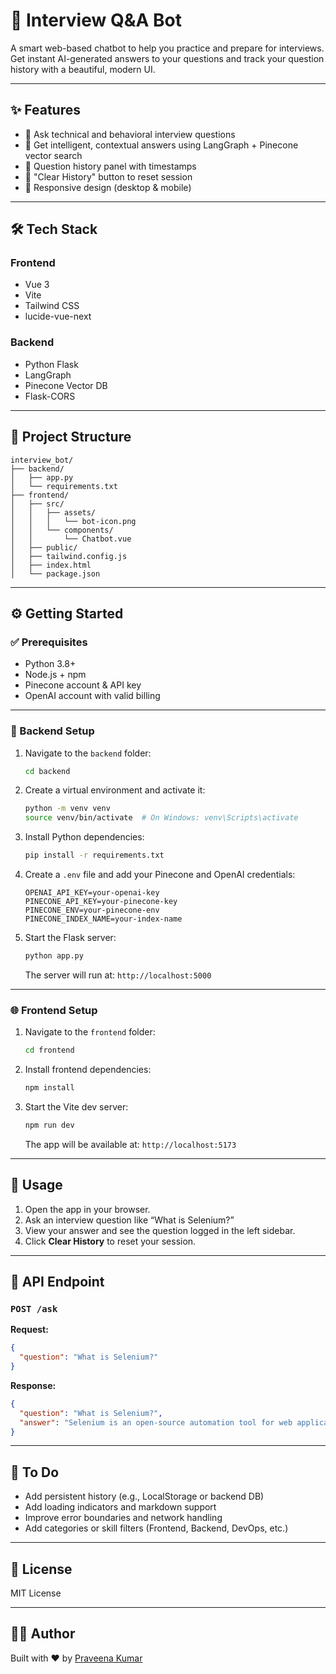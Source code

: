 # 🤖 Interview Q&A Bot

A smart web-based chatbot to help you practice and prepare for interviews. Get instant AI-generated answers to your questions and track your question history with a beautiful, modern UI.

---

## ✨ Features

- 💬 Ask technical and behavioral interview questions  
- 🤖 Get intelligent, contextual answers using LangGraph + Pinecone vector search  
- 🧠 Question history panel with timestamps  
- 🧹 "Clear History" button to reset session  
- 📱 Responsive design (desktop & mobile)  

---

## 🛠️ Tech Stack

### Frontend
- Vue 3  
- Vite  
- Tailwind CSS  
- lucide-vue-next  

### Backend
- Python Flask  
- LangGraph  
- Pinecone Vector DB  
- Flask-CORS  

---

## 🧩 Project Structure

```
interview_bot/
├── backend/
│   ├── app.py
│   └── requirements.txt
├── frontend/
│   ├── src/
│   │   ├── assets/
│   │   │   └── bot-icon.png
│   │   └── components/
│   │       └── Chatbot.vue
│   ├── public/
│   ├── tailwind.config.js
│   ├── index.html
│   └── package.json
```

---

## ⚙️ Getting Started

### ✅ Prerequisites

- Python 3.8+  
- Node.js + npm  
- Pinecone account & API key  
- OpenAI account with valid billing  

---

### 🧪 Backend Setup

1. Navigate to the `backend` folder:

   ```bash
   cd backend
   ```

2. Create a virtual environment and activate it:

   ```bash
   python -m venv venv
   source venv/bin/activate  # On Windows: venv\Scripts\activate
   ```

3. Install Python dependencies:

   ```bash
   pip install -r requirements.txt
   ```

4. Create a `.env` file and add your Pinecone and OpenAI credentials:

   ```
   OPENAI_API_KEY=your-openai-key
   PINECONE_API_KEY=your-pinecone-key
   PINECONE_ENV=your-pinecone-env
   PINECONE_INDEX_NAME=your-index-name
   ```

5. Start the Flask server:

   ```bash
   python app.py
   ```

   The server will run at: `http://localhost:5000`

---

### 🌐 Frontend Setup

1. Navigate to the `frontend` folder:

   ```bash
   cd frontend
   ```

2. Install frontend dependencies:

   ```bash
   npm install
   ```

3. Start the Vite dev server:

   ```bash
   npm run dev
   ```

   The app will be available at: `http://localhost:5173`

---

## 🚀 Usage

1. Open the app in your browser.  
2. Ask an interview question like “What is Selenium?”  
3. View your answer and see the question logged in the left sidebar.  
4. Click **Clear History** to reset your session.  

---

## 🔁 API Endpoint

### `POST /ask`

**Request:**

```json
{
  "question": "What is Selenium?"
}
```

**Response:**

```json
{
  "question": "What is Selenium?",
  "answer": "Selenium is an open-source automation tool for web applications..."
}
```

---

## 🧹 To Do

- Add persistent history (e.g., LocalStorage or backend DB)  
- Add loading indicators and markdown support  
- Improve error boundaries and network handling  
- Add categories or skill filters (Frontend, Backend, DevOps, etc.)  

---

## 📜 License

MIT License

---

## 👩‍💻 Author

Built with ❤️ by [Praveena Kumar](https://github.com/your-username)
